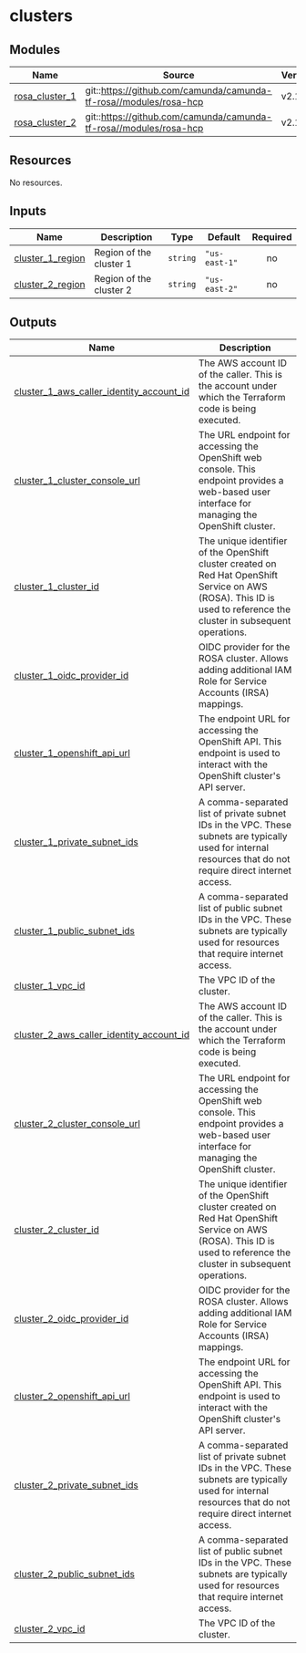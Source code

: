 # clusters

<!-- BEGIN_TF_DOCS -->
## Modules

| Name | Source | Version |
|------|--------|---------|
| <a name="module_rosa_cluster_1"></a> [rosa\_cluster\_1](#module\_rosa\_cluster\_1) | git::https://github.com/camunda/camunda-tf-rosa//modules/rosa-hcp | v2.1.1 |
| <a name="module_rosa_cluster_2"></a> [rosa\_cluster\_2](#module\_rosa\_cluster\_2) | git::https://github.com/camunda/camunda-tf-rosa//modules/rosa-hcp | v2.1.1 |
## Resources

No resources.
## Inputs

| Name | Description | Type | Default | Required |
|------|-------------|------|---------|:--------:|
| <a name="input_cluster_1_region"></a> [cluster\_1\_region](#input\_cluster\_1\_region) | Region of the cluster 1 | `string` | `"us-east-1"` | no |
| <a name="input_cluster_2_region"></a> [cluster\_2\_region](#input\_cluster\_2\_region) | Region of the cluster 2 | `string` | `"us-east-2"` | no |
## Outputs

| Name | Description |
|------|-------------|
| <a name="output_cluster_1_aws_caller_identity_account_id"></a> [cluster\_1\_aws\_caller\_identity\_account\_id](#output\_cluster\_1\_aws\_caller\_identity\_account\_id) | The AWS account ID of the caller. This is the account under which the Terraform code is being executed. |
| <a name="output_cluster_1_cluster_console_url"></a> [cluster\_1\_cluster\_console\_url](#output\_cluster\_1\_cluster\_console\_url) | The URL endpoint for accessing the OpenShift web console. This endpoint provides a web-based user interface for managing the OpenShift cluster. |
| <a name="output_cluster_1_cluster_id"></a> [cluster\_1\_cluster\_id](#output\_cluster\_1\_cluster\_id) | The unique identifier of the OpenShift cluster created on Red Hat OpenShift Service on AWS (ROSA). This ID is used to reference the cluster in subsequent operations. |
| <a name="output_cluster_1_oidc_provider_id"></a> [cluster\_1\_oidc\_provider\_id](#output\_cluster\_1\_oidc\_provider\_id) | OIDC provider for the ROSA cluster. Allows adding additional IAM Role for Service Accounts (IRSA) mappings. |
| <a name="output_cluster_1_openshift_api_url"></a> [cluster\_1\_openshift\_api\_url](#output\_cluster\_1\_openshift\_api\_url) | The endpoint URL for accessing the OpenShift API. This endpoint is used to interact with the OpenShift cluster's API server. |
| <a name="output_cluster_1_private_subnet_ids"></a> [cluster\_1\_private\_subnet\_ids](#output\_cluster\_1\_private\_subnet\_ids) | A comma-separated list of private subnet IDs in the VPC. These subnets are typically used for internal resources that do not require direct internet access. |
| <a name="output_cluster_1_public_subnet_ids"></a> [cluster\_1\_public\_subnet\_ids](#output\_cluster\_1\_public\_subnet\_ids) | A comma-separated list of public subnet IDs in the VPC. These subnets are typically used for resources that require internet access. |
| <a name="output_cluster_1_vpc_id"></a> [cluster\_1\_vpc\_id](#output\_cluster\_1\_vpc\_id) | The VPC ID of the cluster. |
| <a name="output_cluster_2_aws_caller_identity_account_id"></a> [cluster\_2\_aws\_caller\_identity\_account\_id](#output\_cluster\_2\_aws\_caller\_identity\_account\_id) | The AWS account ID of the caller. This is the account under which the Terraform code is being executed. |
| <a name="output_cluster_2_cluster_console_url"></a> [cluster\_2\_cluster\_console\_url](#output\_cluster\_2\_cluster\_console\_url) | The URL endpoint for accessing the OpenShift web console. This endpoint provides a web-based user interface for managing the OpenShift cluster. |
| <a name="output_cluster_2_cluster_id"></a> [cluster\_2\_cluster\_id](#output\_cluster\_2\_cluster\_id) | The unique identifier of the OpenShift cluster created on Red Hat OpenShift Service on AWS (ROSA). This ID is used to reference the cluster in subsequent operations. |
| <a name="output_cluster_2_oidc_provider_id"></a> [cluster\_2\_oidc\_provider\_id](#output\_cluster\_2\_oidc\_provider\_id) | OIDC provider for the ROSA cluster. Allows adding additional IAM Role for Service Accounts (IRSA) mappings. |
| <a name="output_cluster_2_openshift_api_url"></a> [cluster\_2\_openshift\_api\_url](#output\_cluster\_2\_openshift\_api\_url) | The endpoint URL for accessing the OpenShift API. This endpoint is used to interact with the OpenShift cluster's API server. |
| <a name="output_cluster_2_private_subnet_ids"></a> [cluster\_2\_private\_subnet\_ids](#output\_cluster\_2\_private\_subnet\_ids) | A comma-separated list of private subnet IDs in the VPC. These subnets are typically used for internal resources that do not require direct internet access. |
| <a name="output_cluster_2_public_subnet_ids"></a> [cluster\_2\_public\_subnet\_ids](#output\_cluster\_2\_public\_subnet\_ids) | A comma-separated list of public subnet IDs in the VPC. These subnets are typically used for resources that require internet access. |
| <a name="output_cluster_2_vpc_id"></a> [cluster\_2\_vpc\_id](#output\_cluster\_2\_vpc\_id) | The VPC ID of the cluster. |
<!-- END_TF_DOCS -->
